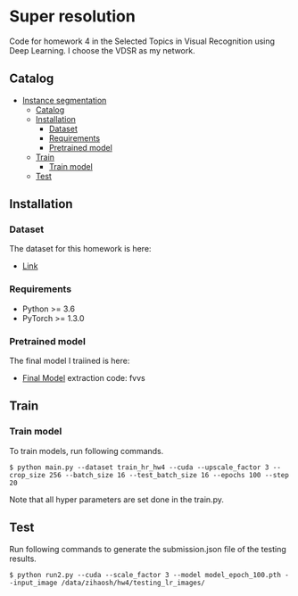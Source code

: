 # Super resolution

Code for homework 4 in the Selected Topics in Visual Recognition using Deep Learning.
I choose the VDSR as my network.
## Catalog
- [Instance segmentation](#super-resolution)
  - [Catalog](#Catalog)
  - [Installation](#Installation)
    - [Dataset](#Dataset)
    - [Requirements](#Requirements)
    - [Pretrained model](#Pretrained-model)
  - [Train](#train)
    - [Train model](#train-model)
  - [Test](#test)

## Installation
### Dataset
The dataset for this homework is here:
  - [Link](https://drive.google.com/drive/folders/1H-sIY7zj42Fex1ZjxxSC3PV1pK4Mij6x)
### Requirements
- Python >= 3.6
- PyTorch >= 1.3.0
### Pretrained model
The final model I traiined is here:
  -  [Final Model](https://pan.baidu.com/s/1x-qbwFJHdyOkUV7riaTchw) extraction code: fvvs

## Train
### Train model
To train models, run following commands.
```
$ python main.py --dataset train_hr_hw4 --cuda --upscale_factor 3 --crop_size 256 --batch_size 16 --test_batch_size 16 --epochs 100 --step 20
```

Note that all hyper parameters are set done in the train.py.

## Test
Run following commands to generate the submission.json file of the testing results.
```
$ python run2.py --cuda --scale_factor 3 --model model_epoch_100.pth --input_image /data/zihaosh/hw4/testing_lr_images/
```
